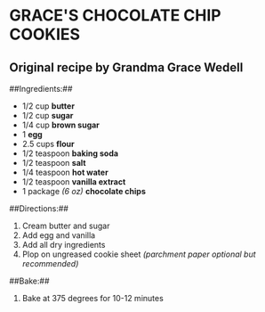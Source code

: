 GRACE'S CHOCOLATE CHIP COOKIES
======================

Original recipe by Grandma Grace Wedell
---------------------------------------

##Ingredients:##

* 1/2 cup **butter** 
* 1/2 cup **sugar**
* 1/4 cup **brown sugar**
* 1 **egg**
* 2.5 cups **flour**
* 1/2 teaspoon **baking soda**
* 1/2 teaspoon **salt**
* 1/4 teaspoon **hot water**
* 1/2 teaspoon **vanilla extract**
* 1 package *(6 oz)* **chocolate chips** 

##Directions:##
1. Cream butter and sugar
2. Add egg and vanilla
3. Add all dry ingredients
4. Plop on ungreased cookie sheet *(parchment paper optional but recommended)*

##Bake:##
1. Bake at 375 degrees for 10-12 minutes
